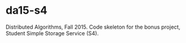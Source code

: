 # da15-s4
Distributed Algorithms, Fall 2015. Code skeleton for the bonus project, Student Simple Storage Service (S4).
